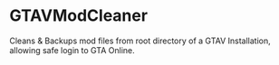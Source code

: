 # GTAVModCleaner
Cleans &amp; Backups mod files from root directory of a GTAV Installation, allowing safe login to GTA Online.
